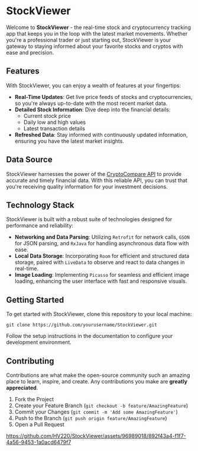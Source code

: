 # StockViewer

Welcome to **StockViewer** - the real-time stock and cryptocurrency tracking app that keeps you in the loop with the latest market movements. Whether you're a professional trader or just starting out, StockViewer is your gateway to staying informed about your favorite stocks and cryptos with ease and precision.

## Features

With StockViewer, you can enjoy a wealth of features at your fingertips:

- **Real-Time Updates**: Get live price feeds of stocks and cryptocurrencies, so you're always up-to-date with the most recent market data.
- **Detailed Stock Information**: Dive deep into the financial details:
    - Current stock price
    - Daily low and high values
    - Latest transaction details
- **Refreshed Data**: Stay informed with continuously updated information, ensuring you have the latest market insights.

## Data Source

StockViewer harnesses the power of the [CryptoCompare API](https://min-api.cryptocompare.com/) to provide accurate and timely financial data. With this reliable API, you can trust that you're receiving quality information for your investment decisions.

## Technology Stack

StockViewer is built with a robust suite of technologies designed for performance and reliability:

- **Networking and Data Parsing**: Utilizing `Retrofit` for network calls, `GSON` for JSON parsing, and `RxJava` for handling asynchronous data flow with ease.
- **Local Data Storage**: Incorporating `Room` for efficient and structured data storage, paired with `LiveData` to observe and react to data changes in real-time.
- **Image Loading**: Implementing `Picasso` for seamless and efficient image loading, enhancing the user interface with fast and responsive visuals.

## Getting Started

To get started with StockViewer, clone this repository to your local machine:

`git clone https://github.com/yourusername/StockViewer.git`

Follow the setup instructions in the documentation to configure your development environment.

## Contributing

Contributions are what make the open-source community such an amazing place to learn, inspire, and create. Any contributions you make are **greatly appreciated**.

1. Fork the Project
2. Create your Feature Branch (`git checkout -b feature/AmazingFeature`)
3. Commit your Changes (`git commit -m 'Add some AmazingFeature'`)
4. Push to the Branch (`git push origin feature/AmazingFeature`)
5. Open a Pull Request

https://github.com/HV220/StockViewer/assets/96989018/892f43a4-f1f7-4a56-9453-1a0acd6479f7
